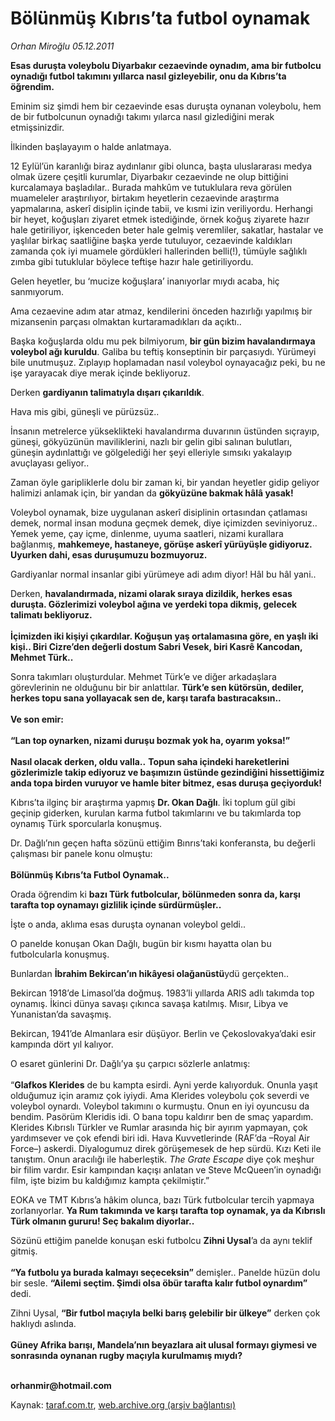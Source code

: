 # Bölünmüş Kıbrıs’ta futbol oynamak

*Orhan Miroğlu 05.12.2011*

<div class="yazi"><p><b>Esas duruşta voleybolu Diyarbakır cezaevinde oynadım, ama bir futbolcu oynadığı futbol takımını yıllarca nasıl gizleyebilir, onu da Kıbrıs’ta öğrendim.</b></p>
<p>Eminim siz şimdi hem bir cezaevinde esas duruşta oynanan voleybolu, hem de bir futbolcunun oynadığı takımı yılarca nasıl gizlediğini merak etmişsinizdir.</p>
<p>İlkinden başlayayım o halde anlatmaya.</p>
<p>12 Eylül’ün karanlığı biraz aydınlanır gibi olunca, başta uluslararası medya olmak üzere çeşitli kurumlar, Diyarbakır cezaevinde ne olup bittiğini kurcalamaya başladılar.. Burada mahkûm ve tutuklulara reva görülen muameleler araştırılıyor, birtakım heyetlerin cezaevinde araştırma yapmalarına, askerî disiplin içinde tabii, ve kısmi izin veriliyordu. Herhangi bir heyet, koğuşları ziyaret etmek istediğinde, örnek koğuş ziyarete hazır hale getiriliyor, işkenceden beter hale gelmiş veremliler, sakatlar, hastalar ve yaşlılar birkaç saatliğine başka yerde tutuluyor, cezaevinde kaldıkları zamanda çok iyi muamele gördükleri hallerinden belli(!), tümüyle sağlıklı zımba gibi tutuklular böylece teftişe hazır hale getiriliyordu. </p>
<p>Gelen heyetler, bu ‘mucize koğuşlara’ inanıyorlar mıydı acaba, hiç sanmıyorum. </p>
<p>Ama cezaevine adım atar atmaz, kendilerini önceden hazırlığı yapılmış bir mizansenin parçası olmaktan kurtaramadıkları da açıktı..</p>
<p>Başka koğuşlarda oldu mu pek bilmiyorum, <b>bir gün bizim havalandırmaya voleybol ağı kuruldu</b>. Galiba bu teftiş konseptinin bir parçasıydı. Yürümeyi bile unutmuşuz. Zıplayıp hoplamadan nasıl voleybol oynayacağız peki, bu ne işe yarayacak diye merak içinde bekliyoruz.</p>
<p>Derken <b>gardiyanın talimatıyla dışarı çıkarıldık</b>. </p>
<p>Hava mis gibi, güneşli ve pürüzsüz..</p>
<p>İnsanın metrelerce yükseklikteki havalandırma duvarının üstünden sıçrayıp, güneşi, gökyüzünün maviliklerini, nazlı bir gelin gibi salınan bulutları, güneşin aydınlattığı ve gölgelediği her şeyi elleriyle sımsıkı yakalayıp avuçlayası geliyor..</p>
<p>Zaman öyle garipliklerle dolu bir zaman ki, bir yandan heyetler gidip geliyor halimizi anlamak için, bir yandan da <b>gökyüzüne bakmak hâlâ yasak!</b></p>
<p>Voleybol oynamak, bize uygulanan askerî disiplinin ortasından çatlaması demek, normal insan moduna geçmek demek, diye içimizden seviniyoruz.. Yemek yeme, çay içme, dinlenme, uyuma saatleri, nizami kurallara bağlanmış, <b>mahkemeye, hastaneye, görüşe askerî yürüyüşle gidiyoruz. Uyurken dahi, esas duruşumuzu bozmuyoruz.</b></p>
<p>Gardiyanlar normal insanlar gibi yürümeye adi adım diyor! Hâl bu hâl yani..</p>
<p>Derken, <b>havalandırmada, nizami olarak sıraya dizildik, herkes esas duruşta. Gözlerimizi voleybol ağına ve yerdeki topa dikmiş, gelecek talimatı bekliyoruz.<br/><br/></b><b>İçimizden iki kişiyi çıkardılar. Koğuşun yaş ortalamasına göre, en yaşlı iki kişi.. Biri Cizre’den değerli dostum Sabri Vesek, biri Kasrê Kancodan, Mehmet Türk..</b></p>
<p>Sonra takımları oluşturdular. Mehmet Türk’e ve diğer arkadaşlara görevlerinin ne olduğunu bir bir anlattılar. <b>Türk’e sen kütörsün, dediler, herkes topu sana yollayacak sen de, karşı tarafa bastıracaksın..<br/><br/></b><b>Ve son emir: <br/><br/></b><b>“Lan top oynarken, nizami duruşu bozmak yok ha, oyarım yoksa!”<br/><br/></b><b>Nasıl olacak derken, oldu valla..</b> <b>Topun saha içindeki hareketlerini gözlerimizle takip ediyoruz ve başımızın üstünde gezindiğini hissettiğimiz anda topa birden vuruyor ve hamle biter bitmez, esas duruşa geçiyorduk!</b></p>
<p>Kıbrıs’ta ilginç bir araştırma yapmış <b>Dr. Okan Dağlı</b>. İki toplum gül gibi geçinip giderken, kurulan karma futbol takımlarını ve bu takımlarda top oynamış Türk sporcularla konuşmuş.</p>
<p>Dr. Dağlı’nın geçen hafta sözünü ettiğim Bınrıs’taki konferansta, bu değerli çalışması bir panele konu olmuştu: <br/><br/><b>Bölünmüş Kıbrıs’ta Futbol Oynamak..</b></p>
<p>Orada öğrendim ki <b>bazı Türk futbolcular, bölünmeden sonra da, karşı tarafta top oynamayı gizlilik içinde sürdürmüşler..</b></p>
<p>İşte o anda, aklıma esas duruşta oynanan voleybol geldi..</p>
<p>O panelde konuşan Okan Dağlı, bugün bir kısmı hayatta olan bu futbolcularla konuşmuş. </p>
<p>Bunlardan <b>İbrahim Bekircan’ın hikâyesi olağanüstü</b>ydü gerçekten..</p>
<p>Bekircan 1918’de Limasol’da doğmuş. 1983’li yıllarda ARIS adlı takımda top oynamış. İkinci dünya savaşı çıkınca savaşa katılmış. Mısır, Libya ve Yunanistan’da savaşmış. </p>
<p>Bekircan, 1941’de Almanlara esir düşüyor. Berlin ve Çekoslovakya’daki esir kampında dört yıl kalıyor. </p>
<p>O esaret günlerini Dr. Dağlı’ya şu çarpıcı sözlerle anlatmış:<br/><br/>“<b>Glafkos Klerides</b> de bu kampta esirdi. Ayni yerde kalıyorduk. Onunla yaşıt olduğumuz için aramız çok iyiydi. Ama Klerides voleybolu çok severdi ve voleybol oynardı. Voleybol takımını o kurmuştu. Onun en iyi oyuncusu da bendim. Pasörüm Kleridis idi. O bana topu kaldırır ben de smaç yapardım. Klerides Kıbrıslı Türkler ve Rumlar arasında hiç bir ayırım yapmayan, çok yardımsever ve çok efendi biri idi. Hava Kuvvetlerinde (RAF’da –Royal Air Force–) askerdi. Diyalogumuz direk görüşemesek de hep sürdü. Kızı Keti ile tanıştım. Onun aracılığı ile haberleştik. <i>The Grate Escape</i> diye çok meşhur bir filim vardır. Esir kampından kaçışı anlatan ve Steve McQueen’in oynadığı film, işte bizim bu kaldığımız kampta çekilmiştir.” </p>
<p>EOKA ve TMT Kıbrıs’a hâkim olunca, bazı Türk futbolcular tercih yapmaya zorlanıyorlar. <b>Ya Rum takımında ve karşı tarafta top oynamak, ya da Kıbrıslı Türk olmanın gururu! Seç bakalım diyorlar..</b></p>
<p>Sözünü ettiğim panelde konuşan eski futbolcu <b>Zihni Uysal</b>’a da aynı teklif gitmiş.<br/><br/><b>“Ya futbolu ya burada kalmayı seçeceksin”</b> demişler.. Panelde hüzün dolu bir sesle. <b>“Ailemi seçtim. Şimdi olsa öbür tarafta kalır futbol oynardım”</b> dedi. </p>
<p>Zihni Uysal, <b>“Bir futbol maçıyla belki barış gelebilir bir ülkeye”</b> derken çok haklıydı aslında.<br/><br/><b>Güney Afrika barışı, Mandela’nın beyazlara ait ulusal formayı giymesi ve sonrasında oynanan rugby maçıyla kurulmamış mıydı?</b></p>
<p><b><br/>orhanmir@hotmail.com</b></p>
</div>

Kaynak: [taraf.com.tr](http://www.taraf.com.tr/orhan-miroglu/makale-bolunmus-kibris-ta-futbol-oynamak.htm), [web.archive.org (arşiv bağlantısı)](http://web.archive.org/web/20130721102547/http://www.taraf.com.tr/orhan-miroglu/makale-bolunmus-kibris-ta-futbol-oynamak.htm)
